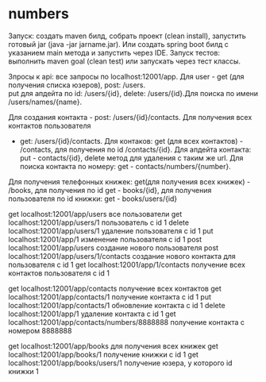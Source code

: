 # numbers
Запуск: создать maven билд, собрать проект (clean install), запустить готовый jar (java -jar jarname.jar).
Или создать spring boot билд с указанием main метода и запустить через IDE.
Запуск тестов: выполнить maven goal (clean test) или запускать через тест классы.

Зпросы к api: все запросы по localhost:12001/app. Для user - get (для получения списка юзеров), post: /users.  
put для апдейта по id: /users/{id}, delete: /users/{id}.Для поиска по имени /users/names/{name}. 

Для создания контакта - post: /users/{id}/contacts. Для получения всех контактов пользователя 
- get: /users/{id}/contacts. Для контаков: get (для всех контактов) - /contacts, для получения по id /contacts/{id}. Для апдейта контакта:
put - contacts/{id}, delete метод для удаления с таким же url. Для поиска контакта по номеру: get - contacts/numbers/{number}.


Для получения телефонных книжек: get(для получения всех книжек) - /books, для получения по id get - books/{id}, 
для получения пользователя по id книжки: get - books/users/{id}

get localhost:12001/app/users все пользователи
get localhost:12001/app/users/1 пользователь с id 1
delete localhost:12001/app/users/1 удаление пользователя с id 1
put localhost:12001/app/1 изменение пользователя с id 1
post localhost:12001/app/users создание нового пользователя
post localhost:12001/app/users/1/contacts создание нового контакта для пользователя с id 1
get localhost:12001/app/1/contacts получение всех контактов пользователя с id 1

get localhost:12001/app/contacts получение всех контактов
get localhost:12001/app/contacts/1 получение контакта с id 1
put localhost:12001/app/contacts/1 обновление контакта с id 1
delete localhost:12001/app/1 удаление контакта с id 1
get localhost:12001/app/contacts/numbers/8888888 получение контакта с номером 8888888

get localhost:12001/app/books для получения всех книжек
get localhost:12001/app/books/1 получение книжки с id 1
get localhost:12001/app/books/users/1 получение юзера, у которого id книжки 1

